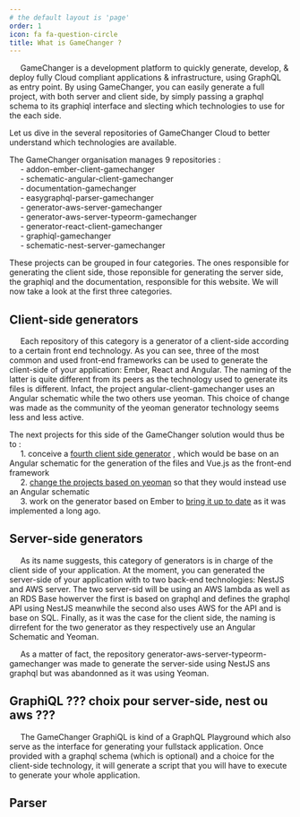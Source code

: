 ```yaml
---
# the default layout is 'page'
order: 1
icon: fa fa-question-circle
title: What is GameChanger ?
---
```


&nbsp;&nbsp;&nbsp;&nbsp;&nbsp;GameChanger is a development platform to quickly generate, develop, & deploy fully Cloud compliant applications & infrastructure, using GraphQL as entry point.
By using GameChanger, you can easily generate a full project, with both server and client side, by simply passing 
a graphql schema to its graphiql interface and slecting which technologies to use for the each side.

Let us dive in the several repositories of GameChanger Cloud to better understand which technologies are available.

The GameChanger organisation manages 9 repositories :   
&nbsp;&nbsp;&nbsp;&nbsp;&nbsp;- addon-ember-client-gamechanger  
&nbsp;&nbsp;&nbsp;&nbsp;&nbsp;- schematic-angular-client-gamechanger  
&nbsp;&nbsp;&nbsp;&nbsp;&nbsp;- documentation-gamechanger  
&nbsp;&nbsp;&nbsp;&nbsp;&nbsp;- easygraphql-parser-gamechanger  
&nbsp;&nbsp;&nbsp;&nbsp;&nbsp;- generator-aws-server-gamechanger  
&nbsp;&nbsp;&nbsp;&nbsp;&nbsp;- generator-aws-server-typeorm-gamechanger  
&nbsp;&nbsp;&nbsp;&nbsp;&nbsp;- generator-react-client-gamechanger  
&nbsp;&nbsp;&nbsp;&nbsp;&nbsp;- graphiql-gamechanger  
&nbsp;&nbsp;&nbsp;&nbsp;&nbsp;- schematic-nest-server-gamechanger  

These projects can be grouped in four categories. The ones responsible for generating the client side, those reponsible for generating the server side, the graphiql and the documentation, responsible for this website. We will now take a look at the first three categories.

## Client-side generators

&nbsp;&nbsp;&nbsp;&nbsp;&nbsp;Each repository of this category is a generator of a client-side according to a certain front end technology. As you can see, three of the most common and used front-end frameworks can be used to generate the client-side of your application: Ember, React and Angular. The naming of the latter is quite different from its peers as the technology used to generate its files is different. Infact, the project angular-client-gamechanger uses an Angular schematic while the two others use yeoman. This choice of change was made as the community of the yeoman generator technology seems less and less active.  

The next projects for this side of the GameChanger solution would thus be to :  
&nbsp;&nbsp;&nbsp;&nbsp;&nbsp;1. conceive a [fourth client side generator](/_pages/contributing/client-generator-based-on-vuejs/)
, which would be base on an Angular schematic for the generation of the files and Vue.js as the front-end framework  
&nbsp;&nbsp;&nbsp;&nbsp;&nbsp;2. [change the projects based on yeoman](/_pages/contributing/from-yeoman-to-angular-schematic/) so that they would instead use an Angular schematic  
&nbsp;&nbsp;&nbsp;&nbsp;&nbsp;3. work on the generator based on Ember to [bring it up to date](/_pages/contributing/update-the-generator-based-on-ember/) as it was implemented a long ago.

## Server-side generators

&nbsp;&nbsp;&nbsp;&nbsp;&nbsp;As its name suggests, this category of generators is in charge of the client side of your application. At the moment, you can generated the server-side of your application with to two back-end technologies: NestJS and AWS server. The two server-sid will be using an AWS lambda as well as an RDS Base howerver the first is based on graphql and defines the graphql API using NestJS meanwhile the second also uses AWS for the API and is base on SQL. Finally, as it was the case for the client side, the naming is dirrefent for the two generator as they respectively use an Angular Schematic and Yeoman.  

&nbsp;&nbsp;&nbsp;&nbsp;&nbsp;As a matter of fact, the repository generator-aws-server-typeorm-gamechanger was made to generate the server-side using NestJS ans graphql but was abandonned as it was using Yeoman.

## GraphiQL ??? choix pour server-side, nest ou aws ???

&nbsp;&nbsp;&nbsp;&nbsp;&nbsp;The GameChanger GraphiQL is kind of a GraphQL Playground which also serve as the interface for generating your fullstack application. Once provided with a graphql schema (which is optional) and a choice for the client-side technology, it will generate a script that you will have to execute to generate your whole application.

## Parser